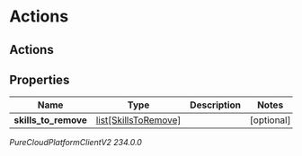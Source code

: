 # Actions

## Actions

## Properties

|Name | Type | Description | Notes|
|------------ | ------------- | ------------- | -------------|
| **skills_to_remove** | [list[SkillsToRemove]](SkillsToRemove) |  | [optional] |



_PureCloudPlatformClientV2 234.0.0_

